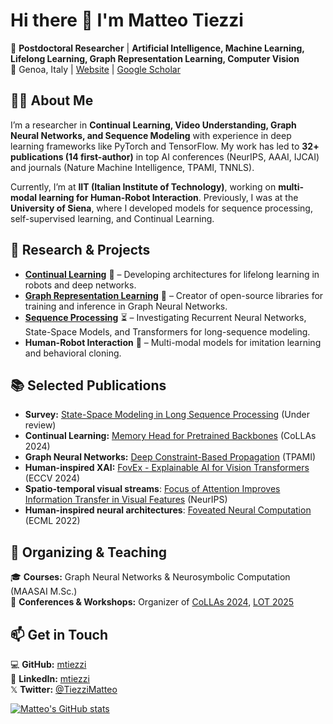 # Hi there 👋 I'm Matteo Tiezzi  

🔬 **Postdoctoral Researcher** | **Artificial Intelligence, Machine Learning, Lifelong Learning, Graph Representation Learning, Computer Vision**  
📍 Genoa, Italy | [Website](https://mtiezzi.github.io) | [Google Scholar](https://scholar.google.com/citations?user=HJ2TW1YAAAAJ)  

## 🧑‍💻 About Me  
I’m a researcher in **Continual Learning, Video Understanding, Graph Neural Networks, and Sequence Modeling** with experience in deep learning frameworks like PyTorch and TensorFlow. My work has led to **32+ publications (14 first-author)** in top AI conferences (NeurIPS, AAAI, IJCAI) and journals (Nature Machine Intelligence, TPAMI, TNNLS).  

Currently, I’m at **IIT (Italian Institute of Technology)**, working on **multi-modal learning for Human-Robot Interaction**. Previously, I was at the **University of Siena**, where I developed models for sequence processing, self-supervised learning, and Continual Learning.  

## 🚀 Research & Projects  
- **[Continual Learning](https://github.com/mtiezzi/continual_neural_unit)** 🧠 – Developing architectures for lifelong learning in robots and deep networks.  
- **[Graph Representation Learning](https://sailab.diism.unisi.it/gnn/)** 🔗 – Creator of open-source libraries for training and inference in Graph Neural Networks.  
- **[Sequence Processing](https://github.com/mtiezzi/memory_head)** ⏳ – Investigating Recurrent Neural Networks, State-Space Models, and Transformers for long-sequence modeling.  
- **Human-Robot Interaction** 🤖 – Multi-modal models for imitation learning and behavioral cloning.  


## 📚 Selected Publications  
- **Survey:** [State-Space Modeling in Long Sequence Processing](https://arxiv.org/abs/2406.09062) (Under review)  
- **Continual Learning:** [Memory Head for Pretrained Backbones](https://github.com/mtiezzi/memory_head) (CoLLAs 2024)  
- **Graph Neural Networks:** [Deep Constraint-Based Propagation](https://github.com/mtiezzi/torch_gnn) (TPAMI)  
- **Human-inspired XAI:** [FovEx - Explainable AI for Vision Transformers](https://github.com/mtiezzi/foveated_neural_computation) (ECCV 2024)
- **Spatio-temporal visual streams**: [Focus of Attention Improves Information Transfer in Visual Features](https://github.com/mtiezzi/foveated_neural_computation) (NeurIPS)
- **Human-inspired neural architectures**: [Foveated Neural Computation](https://github.com/mtiezzi/foveated_neural_computation) (ECML 2022)

## 📢 Organizing & Teaching  
🎓 **Courses:** Graph Neural Networks & Neurosymbolic Computation (MAASAI M.Sc.)  
🎤 **Conferences & Workshops:** Organizer of [CoLLAs 2024](https://lifelong-ml.cc/Conferences/2024), [LOT 2025](https://cai.diism.unisi.it/school/)  

## 📫 Get in Touch  
💻 **GitHub:** [mtiezzi](https://github.com/mtiezzi)  
🔗 **LinkedIn:** [mtiezzi](https://www.linkedin.com/in/mtiezzi)  
𝕏 **Twitter:** [@TiezziMatteo](https://twitter.com/TiezziMatteo)  


[![Matteo's GitHub stats](https://github-readme-stats.vercel.app/api?username=mtiezzi)](https://github.com/anuraghazra/github-readme-stats)
